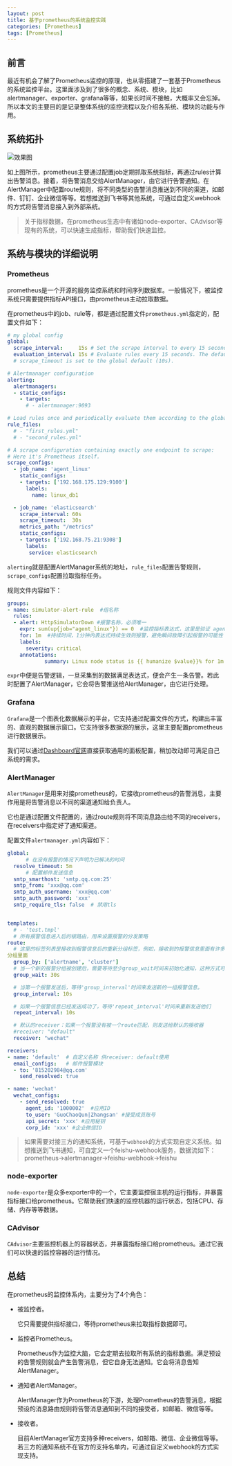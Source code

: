 ```yaml
---
layout: post
title: 基于prometheus的系统监控实践
categories: [Prometheus]
tags: [Prometheus]
---
```


## 前言

最近有机会了解了Prometheus监控的原理，也从零搭建了一套基于Prometheus的系统监控平台。这里面涉及到了很多的概念、系统、模块，比如alertmanager、exporter、grafana等等，如果长时间不接触，大概率又会忘掉。所以本文的主要目的是记录整体系统的监控流程以及介绍各系统、模块的功能与作用。



## 系统拓扑

![效果图]({{site.baseurl}}/assets/img/pexels/prometheus.png)

如上图所示，prometheus主要通过配置job定期抓取系统指标，再通过rules计算出告警消息。接着，将告警消息交给AlertManager，由它进行告警通知。在AlertManager中配置route规则，将不同类型的告警消息推送到不同的渠道，如邮件、钉钉、企业微信等等。若想推送到飞书等其他系统，可通过自定义webhook的方式将告警消息接入到外部系统。

> 关于指标数据，在prometheus生态中有诸如node-exporter、CAdvisor等现有的系统，可以快速生成指标，帮助我们快速监控。



## 系统与模块的详细说明

### Prometheus

prometheus是一个开源的服务监控系统和时间序列数据库。一般情况下，被监控系统只需要提供指标API接口，由prometheus主动拉取数据。

在prometheus中的job、rule等，都是通过配置文件`prometheus.yml`指定的，配置文件如下：

```yaml
# my global config
global:
  scrape_interval:     15s # Set the scrape interval to every 15 seconds. Default is every 1 minute.
  evaluation_interval: 15s # Evaluate rules every 15 seconds. The default is every 1 minute.
  # scrape_timeout is set to the global default (10s).

# Alertmanager configuration
alerting:
  alertmanagers:
  - static_configs:
    - targets:
      # - alertmanager:9093

# Load rules once and periodically evaluate them according to the global 'evaluation_interval'.
rule_files:
  # - "first_rules.yml"
  # - "second_rules.yml"

# A scrape configuration containing exactly one endpoint to scrape:
# Here it's Prometheus itself.
scrape_configs:
  - job_name: 'agent_linux'
    static_configs:
    - targets: ['192.168.175.129:9100']
      labels:
        name: linux_db1

  - job_name: 'elasticsearch'
    scrape_interval: 60s
    scrape_timeout:  30s
    metrics_path: "/metrics"
    static_configs:
    - targets: ['192.168.75.21:9308']
      labels:
       service: elasticsearch
```

`alerting`就是配置AlertManager系统的地址，`rule_files`配置告警规则，`scrape_configs`配置拉取指标任务。

规则文件内容如下：

```yaml
groups:
- name: simulator-alert-rule  #组名称
  rules:
  - alert: HttpSimulatorDown #报警名称，必须唯一
    expr: sum(up{job="agent_linux"}) == 0  #监控指标表达式，这里是验证 agent_linux 节点是否是可访问的
    for: 1m  #持续时间，1分钟内表达式持续生效则报警，避免瞬间故障引起报警的可能性
    labels:
      severity: critical    
    annotations:      
			summary: Linux node status is {{ humanize $value}}% for 1m  #警报描述
```

`expr`中便是告警逻辑，一旦采集到的数据满足表达式，便会产生一条告警。若此时配置了AlertManager，它会将告警推送给AlertManager，由它进行处理。



### Grafana

`Grafana`是一个图表化数据展示的平台，它支持通过配置文件的方式，构建出丰富的、直观的数据展示窗口。它支持很多数据源的展示，这里主要配置prometheus进行数据展示。

我们可以通过[Dashboard官网](https://grafana.com/grafana/dashboards/?dataSource=prometheus)直接获取通用的面板配置，稍加改动即可满足自己系统的需求。



### AlertManager

`AlertManager`是用来对接prometheus的，它接收prometheus的告警消息，主要作用是将告警消息以不同的渠道通知给负责人。

它也是通过配置文件配置的，通过route规则将不同消息路由给不同的receivers，在receivers中指定好了通知渠道。

配置文件`alertmanager.yml`内容如下：

```yaml
global:
      # 在没有报警的情况下声明为已解决的时间
  resolve_timeout: 5m
      # 配置邮件发送信息
  smtp_smarthost: 'smtp.qq.com:25'
  smtp_from: 'xxx@qq.com'
  smtp_auth_username: 'xxx@qq.com'
  smtp_auth_password: 'xxx'
  smtp_require_tls: false  # 禁用tls


templates:
  # - 'test.tmpl'
  # 所有报警信息进入后的根路由，用来设置报警的分发策略
route:
  # 这里的标签列表是接收到报警信息后的重新分组标签，例如，接收到的报警信息里面有许多具有 cluster=A 和 alertname=LatncyHigh 这样的标签的报警信息将会批量被聚合到一个
分组里面
  group_by: ['alertname', 'cluster']
  # 当一个新的报警分组被创建后，需要等待至少group_wait时间来初始化通知，这种方式可以确保您能有足够的时间为同一分组来获取多个警报，然后一起触发这个报警信息。
  group_wait: 30s

  # 当第一个报警发送后，等待'group_interval'时间来发送新的一组报警信息。
  group_interval: 10s

  # 如果一个报警信息已经发送成功了，等待'repeat_interval'时间来重新发送他们
  repeat_interval: 10s

  # 默认的receiver：如果一个报警没有被一个route匹配，则发送给默认的接收器
  #receiver: "default"
  receiver: "wechat"

receivers:
- name: 'default'  # 自定义名称 供receiver: default使用
  email_configs:   # 邮件报警模块
  - to: '815202984@qq.com'
    send_resolved: true

- name: 'wechat'
  wechat_configs:
    - send_resolved: true
      agent_id: '1000002'  #应用ID
      to_user: 'GuoChaoQun|Zhangsan' #接受成员账号
      api_secret: 'xxx' #应用秘钥
      corp_id: 'xxx' #企业微信ID
```

> 如果需要对接三方的通知系统，可基于`webhook`的方式实现自定义系统。如想推送到飞书通知，可自定义一个feishu-webhook服务，数据流如下：prometheus->alertmanager->feishu-webhook->feishu

### node-exporter

`node-exporter`是众多exporter中的一个，它主要监控宿主机的运行指标，并暴露指标接口给prometheus。它帮助我们快速的监控机器的运行状态，包括CPU、存储、内存等等数据。



### CAdvisor

`CAdvisor`主要监控机器上的容器状态，并暴露指标接口给prometheus。通过它我们可以快速的监控容器的运行情况。



## 总结

在prometheus的监控体系内，主要分为了4个角色：

- 被监控者。

  它只需要提供指标接口，等待prometheus来拉取指标数据即可。

- 监控者Prometheus。

  Prometheus作为监控大脑，它会定期去拉取所有系统的指标数据。满足预设的告警规则就会产生告警消息，但它自身无法通知。它会将消息告知AlertManager。

- 通知者AlertManager。

  AlertManager作为Prometheus的下游，处理Prometheus的告警消息，根据预设的消息路由规则将告警消息通知到不同的接受者，如邮箱、微信等等。

- 接收者。

  目前AlertManager官方支持多种receivers，如邮箱、微信、企业微信等等。若三方的通知系统不在官方的支持名单内，可通过自定义webhook的方式实现支持。